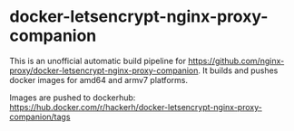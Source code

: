 # docker-letsencrypt-nginx-proxy-companion
This is an unofficial automatic build pipeline for https://github.com/nginx-proxy/docker-letsencrypt-nginx-proxy-companion.
It builds and pushes docker images for amd64 and armv7 platforms.

Images are pushed to dockerhub:
https://hub.docker.com/r/hackerh/docker-letsencrypt-nginx-proxy-companion/tags
